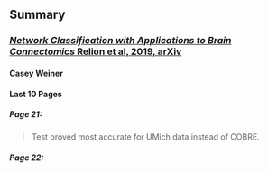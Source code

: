 ## Summary
### [*Network Classification with Applications to Brain Connectomics* Relion et al, 2019, arXiv](https://arxiv.org/abs/1701.08140)
#### Casey Weiner  
#### Last 10 Pages  
##### Page 21:
> Test proved most accurate for UMich data instead of COBRE.

##### Page 22:
> 
